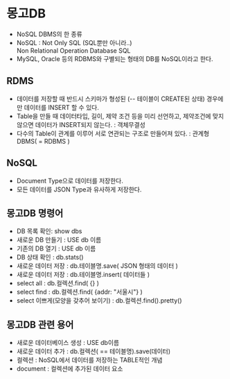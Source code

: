 # 몽고DB

- NoSQL DBMS의 한 종류
- NoSQL : Not Only SQL (SQL뿐만 아니라..)  
  Non Relational Operation Database SQL
- MySQL, Oracle 등의 RDBMS와 구별되는 형태의 DB를 NoSQL이라고 한다.

## RDMS

- 데이터를 저장할 때 반드시 스키마가 형성된 (-- 테이블이 CREATE된 상태) 경우에만 데이터를 INSERT 할 수 있다.
- Table을 만들 때 데이터타입, 길이, 제약 조건 등을 미리 선언하고, 제약조건에 맞지 않으면 데이터가 INSERT되지 않는다. : 객체무결성
- 다수의 Table이 관계를 이루어 서로 연관되는 구조로 만들어져 있다. : 관계형 DBMS( = RDBMS )

## NoSQL

- Document Type으로 데이터를 저장한다.
- 모든 데이터를 JSON Type과 유사하게 저장한다.

## 몽고DB 명령어

- DB 목록 확인: show dbs
- 새로운 DB 만들기 : USE db 이름
- 기존의 DB 열기 : USE db 이름
- DB 상태 확인 : db.stats()
- 새로운 데이터 저장 : db.테이블명.save( JSON 형태의 데이터 )
- 새로운 데이터 저장 : db.테이블명.insert( 데이터들 )
- select all : db.컬렉션.find( {} )
- select find : db.컬렉션.find( {addr: "서울시"} )
- select 이쁘게(모양을 갖추어 보이기) : db.컬렉션.find().pretty()

## 몽고DB 관련 용어

- 새로운 데이터베이스 생성 : USE db이름
- 새로운 데이터 추가 : db.컬렉션( == 테이블명).save(데이터)
- 컬렉션 : NoSQL에서 데이터를 저장하는 TABLE적인 개념
- document : 컬렉션에 추가된 데이터 요소
